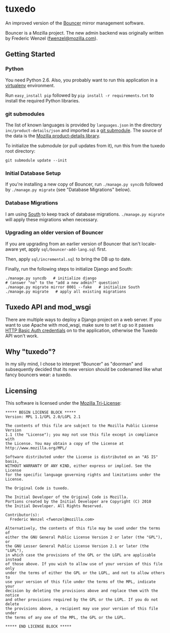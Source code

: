 tuxedo
======

An improved version of the [Bouncer](https://wiki.mozilla.org/Bouncer) mirror
management software.

Bouncer is a Mozilla project. The new admin backend was originally written by
Frederic Wenzel (fwenzel@mozilla.com).

Getting Started
---------------

### Python
You need Python 2.6. Also, you probably want to run this application in a
[virtualenv][virtualenv] environment.

Run ``easy_install pip`` followed by ``pip install -r requirements.txt``
to install the required Python libraries.

[virtualenv]: http://pypi.python.org/pypi/virtualenv

### git submodules
The list of known languages is provided by ``languages.json`` in the directory
``inc/product-details/json`` and imported as a [git submodule][git-submodule].
The source of the data is the [Mozilla product-details library][prod-details].

To initialize the submodule (or pull updates from it), run this from the tuxedo
root directory:

    git submodule update --init

[git-submodule]: http://www.kernel.org/pub/software/scm/git/docs/git-submodule.html
[prod-details]: http://svn.mozilla.org/libs/product-details/


### Initial Database Setup
If you're installing a new copy of Bouncer, run ``./manage.py syncdb``
followed by ``./manage.py migrate`` (see "Database Migrations" below).

### Database Migrations
I am using [South](http://south.aeracode.org/) to keep track of database
migrations. ``./manage.py migrate`` will apply these migrations when
necessary.

### Upgrading an older version of Bouncer
If you are upgrading from an earlier version of Bouncer that isn't locale-
aware yet, apply ``sql/bouncer-add-lang.sql`` first.

Then, apply ``sql/incremental.sql`` to bring the DB up to date.

Finally, run the following steps to initialize Django and South:

    ./manage.py syncdb   # initialize django
    # (answer "no" to the "add a new admin?" question)
    ./manage.py migrate mirror 0001 --fake   # initialize South
    ./manage.py migrate   # apply all existing migrations

Tuxedo API and mod_wsgi
-----------------------
There are multiple ways to deploy a Django project on a web server. If you
want to use Apache with mod_wsgi, make sure to set it up so it passes
[HTTP Basic Auth credentials][userauth] on to the application, otherwise
the Tuxedo API won't work.

[userauth]: http://code.google.com/p/modwsgi/wiki/ConfigurationGuidelines#User_Authentication

Why "tuxedo"?
-------------
In my silly mind, I chose to interpret "Bouncer" as "doorman" and subsequently
decided that its new version should be codenamed like what fancy bouncers wear:
a tuxedo.

Licensing
---------
This software is licensed under the [Mozilla Tri-License][MPL]:

    ***** BEGIN LICENSE BLOCK *****
    Version: MPL 1.1/GPL 2.0/LGPL 2.1

    The contents of this file are subject to the Mozilla Public License Version
    1.1 (the "License"); you may not use this file except in compliance with
    the License. You may obtain a copy of the License at
    http://www.mozilla.org/MPL/

    Software distributed under the License is distributed on an "AS IS" basis,
    WITHOUT WARRANTY OF ANY KIND, either express or implied. See the License
    for the specific language governing rights and limitations under the
    License.

    The Original Code is tuxedo.

    The Initial Developer of the Original Code is Mozilla.
    Portions created by the Initial Developer are Copyright (C) 2010
    the Initial Developer. All Rights Reserved.

    Contributor(s):
      Frederic Wenzel <fwenzel@mozilla.com>

    Alternatively, the contents of this file may be used under the terms of
    either the GNU General Public License Version 2 or later (the "GPL"), or
    the GNU Lesser General Public License Version 2.1 or later (the "LGPL"),
    in which case the provisions of the GPL or the LGPL are applicable instead
    of those above. If you wish to allow use of your version of this file only
    under the terms of either the GPL or the LGPL, and not to allow others to
    use your version of this file under the terms of the MPL, indicate your
    decision by deleting the provisions above and replace them with the notice
    and other provisions required by the GPL or the LGPL. If you do not delete
    the provisions above, a recipient may use your version of this file under
    the terms of any one of the MPL, the GPL or the LGPL.

    ***** END LICENSE BLOCK *****

[MPL]: http://www.mozilla.org/MPL/

